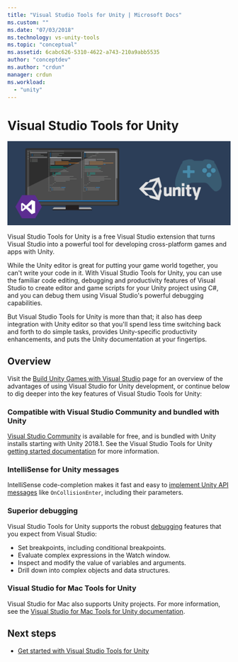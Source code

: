 ```yaml
---
title: "Visual Studio Tools for Unity | Microsoft Docs"
ms.custom: ""
ms.date: "07/03/2018"
ms.technology: vs-unity-tools
ms.topic: "conceptual"
ms.assetid: 6cabc626-5310-4622-a743-210a9abb5535
author: "conceptdev"
ms.author: "crdun"
manager: crdun
ms.workload:
  - "unity"
---
```

# Visual Studio Tools for Unity

![Visual Studio Tools for Unity](media/vstu_header.png)

Visual Studio Tools for Unity is a free Visual Studio extension that turns Visual Studio into a powerful tool for developing cross-platform games and apps with Unity.

While the Unity editor is great for putting your game world together, you can't write your code in it. With Visual Studio Tools for Unity, you can use the familiar code editing, debugging and productivity features of Visual Studio to create editor and game scripts for your Unity project using C#, and you can debug them using Visual Studio's powerful debugging capabilities.

But Visual Studio Tools for Unity is more than that; it also has deep integration with Unity editor so that you'll spend less time switching back and forth to do simple tasks, provides Unity-specific productivity enhancements, and puts the Unity documentation at your fingertips.

## Overview

Visit the [Build Unity Games with Visual Studio](https://visualstudio.microsoft.com/vs/unity-tools/) page for an overview of the advantages of using Visual Studio for Unity development, or continue below to dig deeper into the key features of Visual Studio Tools for Unity:

### Compatible with Visual Studio Community and bundled with Unity

[Visual Studio Community](https://visualstudio.microsoft.com/) is available for free, and is bundled with Unity installs starting with Unity 2018.1. See the Visual Studio Tools for Unity [getting started documentation](getting-started-with-visual-studio-tools-for-unity.md) for more information.

### IntelliSense for Unity messages

IntelliSense code-completion makes it fast and easy to [implement Unity API messages](using-visual-studio-tools-for-unity.md#intellisense-for-unity-api-messages) like `OnCollisionEnter`, including their parameters.

### Superior debugging

Visual Studio Tools for Unity supports the robust [debugging](using-visual-studio-tools-for-unity.md#unity-debugging) features that you expect from Visual Studio:

* Set breakpoints, including conditional breakpoints.
* Evaluate complex expressions in the Watch window.
* Inspect and modify the value of variables and arguments.
* Drill down into complex objects and data structures.

### Visual Studio for Mac Tools for Unity

Visual Studio for Mac also supports Unity projects. For more information, see the [Visual Studio for Mac Tools for Unity documentation](/visualstudio/mac/unity-tools).

## Next steps

* [Get started with Visual Studio Tools for Unity](getting-started-with-visual-studio-tools-for-unity.md)
